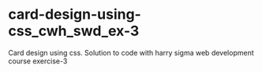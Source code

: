 # card-design-using-css_cwh_swd_ex-3
Card design using css. Solution to code with harry sigma web development course exercise-3
